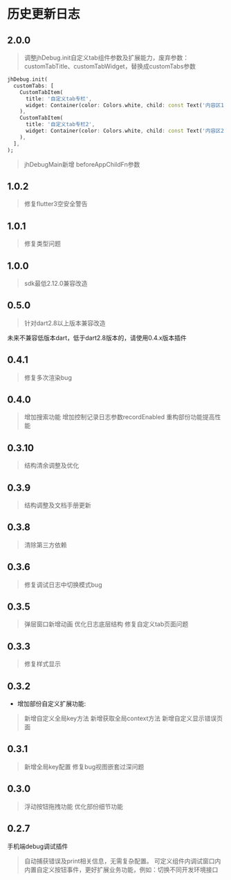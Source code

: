 # 历史更新日志

## 2.0.0

> 调整jhDebug.init自定义tab组件参数及扩展能力，废弃参数：customTabTitle、customTabWidget，替换成customTabs参数

```dart
jhDebug.init(
  customTabs: [
    CustomTabItem(
      title: '自定义tab专栏',
      widget: Container(color: Colors.white, child: const Text('内容区1')),
    ),
    CustomTabItem(
      title: '自定义tab专栏2',
      widget: Container(color: Colors.white, child: const Text('内容区2')),
    ),
  ],
);
```

> jhDebugMain新增 beforeAppChildFn参数

## 1.0.2

> 修复flutter3空安全警告

## 1.0.1

> 修复类型问题

## 1.0.0

> sdk最低2.12.0兼容改造

## 0.5.0

> 针对dart2.8以上版本兼容改造

未来不兼容低版本dart，低于dart2.8版本的，请使用0.4.x版本插件

## 0.4.1

> 修复多次渲染bug

## 0.4.0

> 增加搜索功能
> 增加控制记录日志参数recordEnabled
> 重构部份功能提高性能

## 0.3.10

> 结构清余调整及优化

## 0.3.9

> 结构调整及文档手册更新

## 0.3.8

> 清除第三方依赖

## 0.3.6

> 修复调试日志中切换模式bug

## 0.3.5

> 弹层窗口新增动画
> 优化日志底层结构
> 修复自定义tab页面问题

## 0.3.3

> 修复样式显示

## 0.3.2

* 增加部份自定义扩展功能:

> 新增自定义全局key方法
> 新增获取全局context方法
> 新增自定义显示错误页面

## 0.3.1

> 新增全局key配置
> 修复bug视图嵌套过深问题

## 0.3.0

> 浮动按钮拖拽功能
> 优化部份细节功能

## 0.2.7

手机端debug调试插件
> 自动捕获错误及print相关信息，无需复杂配置。
> 可定义组件内调试窗口内
> 内置自定义按钮事件，更好扩展业务功能，例如：切换不同开发环境接口
